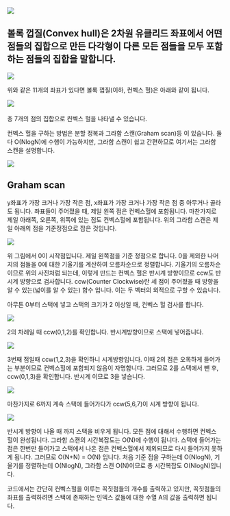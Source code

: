 <img src="https://upload.wikimedia.org/wikipedia/commons/thumb/7/71/GrahamScanDemo.gif/200px-GrahamScanDemo.gif">

## 볼록 껍질(Convex hull)은 2차원 유클리드 좌표에서 어떤 점들의 집합으로 만든 다각형이 다른 모든 점들을 모두 포함하는 점들의 집합을 말합니다.

<img src="https://mblogthumb-phinf.pstatic.net/MjAxOTA0MTFfMTg5/MDAxNTU0OTQ5MjMzODQ5.CtMxrQN8bfUvY5_ha9NLlkf4d0kTzFBp0L7szfGk8mQg.iGJwFYkKHn1ZEBotjx2B6AMb3xiLk218GqVDuulWG6Yg.PNG.pyw0564/image.png?type=w800">

위와 같은 11개의 좌표가 있다면 볼록 껍질(이하, 컨벡스 헐)은 아래와 같이 됩니다.

​<img src="https://mblogthumb-phinf.pstatic.net/MjAxOTA0MTFfMTYx/MDAxNTU0OTQ5NzU2NzIx.amhJnmEz-lbxhJZTkQR_aNrhaaDci7seaIkjyCHFSn4g.1cRTb0Lzd4r5ipZE6h0SyThCvZV8EfBEYGx8vA105mIg.PNG.pyw0564/image.png?type=w800">

총 7개의 점의 집합으로 컨벡스 헐을 나타낼 수 있습니다.

컨벡스 헐을 구하는 방법은 분할 정복과 그라함 스캔(Graham scan)등 이 있습니다.
둘다 O(NlogN)에 수행이 가능하지만,
그라함 스캔이 쉽고 간편하므로 여기서는 그라함 스캔을 설명합니다.

<img src="https://upload.wikimedia.org/wikipedia/commons/thumb/7/71/GrahamScanDemo.gif/200px-GrahamScanDemo.gif">

## Graham scan

y좌표가 가장 크거나 가장 작은 점, x좌표가 가장 크거나 가장 작은 점 중 아무거나 골라도 됩니다.
좌표들이 주어졌을 때, 제일 왼쪽 점은 컨벡스헐에 포함됩니다.
마찬가지로 제일 아래쪽, 오른쪽, 위쪽에 있는 점도 컨벡스헐에 포함됩니다.
위의 그라함 스캔은 제일 아래의 점을 기준정점으로 잡은 것입니다.

<img src="https://mblogthumb-phinf.pstatic.net/MjAxOTA0MTFfNTQg/MDAxNTU0OTUxMjU2MDY2.EM9T6kLCJOaG74eGZnA2qKtBRH5yhj-_BmD3dWiUDOsg.lw7jEPhLqOm7GvpEVdPLZT8wgZRnw20dSLhYyJFNXI0g.PNG.pyw0564/SE-e2518b2e-7be5-42c5-a309-80fa48357f52.png?type=w800">

위 그림에서 0이 시작점입니다. 제일 왼쪽점을 기준 정점으로 합니다.
0을 제외한 나머지의 점들을 0에 대한 기울기를 계산하여 오름차순으로 정렬합니다.
기울기의 오름차순이므로 위의 사진처럼 되는데,
이렇게 만드는 컨벡스 헐은 반시계 방향이므로 ccw도 반시계 방향으로 검사합니다.
ccw(Counter Clockwise)란 세 점이 주어졌을 때 방향을 알 수 있는(넓이를 알 수 있는) 함수 입니다.
이는 두 벡터의 외적으로 구할 수 있습니다.

아무튼 0부터 스택에 넣고 스택의 크기가 2 이상일 때, 컨벡스 헐 검사를 합니다.

<img src="https://mblogthumb-phinf.pstatic.net/MjAxOTA0MTFfMTY0/MDAxNTU0OTUxMjI2Nzc3.UgP7Cfi-9MyC2EVDfR1zD2fxR7l_ddgn_fPS9EtFnXEg.MElhu4BBqsyLMX8rDoJY4MaM1vwiEMbCdWSyEuCPJqAg.PNG.pyw0564/image.png?type=w800">

2의 차례일 때 ccw(0,1,2)를 확인합니다. 반시계방향이므로 스택에 넣어줍니다.

<img src="https://mblogthumb-phinf.pstatic.net/MjAxOTA0MTFfNzMg/MDAxNTU0OTUxMTk5Mjgy.8hA4xgoK4pjq8mCvi_4-iCvHVJltEJZAetxioeERs28g.YRpb-_bUDNyMfiJLSJmWffeqRTHxKZMkUqbV9Mrqibsg.PNG.pyw0564/image.png?type=w800">

3번째 점일때 ccw(1,2,3)을 확인하니 시계방향입니다. 이때 2의 점은 오목하게 들어가는 부분이므로
컨벡스헐에 포함되지 않음이 자명합니다. 그러므로 2를 스택에서 뺀 후,
ccw(0,1,3)을 확인합니다. 반시계 이므로 3을 넣습니다.

<img src="https://mblogthumb-phinf.pstatic.net/MjAxOTA0MTFfMjUz/MDAxNTU0OTUxMjk5ODc3.5j_jpF-LbtkP2PlHrES4gExc54kQNwyh6x2qpSwSXiYg.tkzdELTmEpbA5hzfdhJGcgEK-PzrOiT3ZgWsKF-OVEog.PNG.pyw0564/image.png?type=w800">

마찬가지로 6까지 계속 스택에 들어가다가 ccw(5,6,7)이 시계 방향이 됩니다.

<img src="https://mblogthumb-phinf.pstatic.net/MjAxOTA0MTFfMjUg/MDAxNTU0OTUxMzE5MDc0.3s-ON0-5w8JBaHpKes5O1XQqVYIIhVDgUPlF8l3FhaIg.Fvt3yW89ci6JJGvPUhatli9jWkwkI5AT8rtnxQwrZk0g.PNG.pyw0564/image.png?type=w800">

반시계 방향이 나올 때 까지 스택을 비우게 됩니다. 모든 점에 대해서 수행하면 컨벡스 헐이 완성됩니다.
그라함 스캔의 시간복잡도는 O(N)에 수행이 됩니다.
스택에 들어가는 점은 한번만 들어가고 스택에서 나온 점은 컨벡스헐에서 제외되므로
다시 들어가지 못하게 됩니다. 그러므로 O(N+N) = O(N) 입니다.
처음 기준 점을 구하는데 O(NlogN), 기울기를 정렬하는데 O(NlogN), 그라함 스캔 O(N)이므로
총 시간복잡도 O(NlogN)입니다.

코드에서는 간단히 컨벡스헐을 이루는 꼭짓점들의 개수를 출력하고 있지만,
꼭짓점들의 좌표를 출력하려면 스택에 존재하는 인덱스 값들에 대한 수열 A의 값을 출력하면 됩니다.
